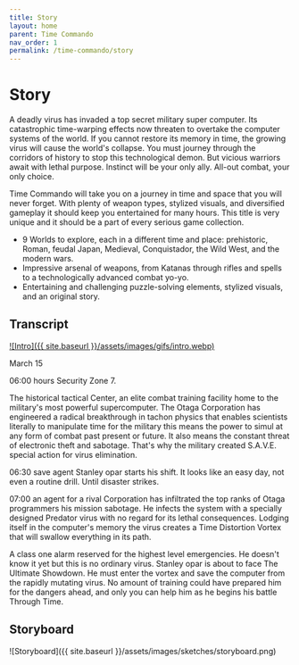```yaml
---
title: Story
layout: home
parent: Time Commando
nav_order: 1
permalink: /time-commando/story
---
```


# Story

A deadly virus has invaded a top secret military super computer. Its catastrophic time-warping effects now threaten to overtake the computer systems of the world. If you cannot restore its memory in time, the growing virus will cause the world's collapse. You must journey through the corridors of history to stop this technological demon. But vicious warriors await with lethal purpose. Instinct will be your only ally. All-out combat, your only choice.

Time Commando will take you on a journey in time and space that you will never forget. With plenty of weapon types, stylized visuals, and diversified gameplay it should keep you entertained for many hours. This title is very unique and it should be a part of every serious game collection.

* 9 Worlds to explore, each in a different time and place: prehistoric, Roman, feudal Japan, Medieval, Conquistador, the Wild West, and the modern wars.
* Impressive arsenal of weapons, from Katanas through rifles and spells to a technologically advanced combat yo-yo.
* Entertaining and challenging puzzle-solving elements, stylized visuals, and an original story.

## Transcript

[![Intro]({{ site.baseurl }}/assets/images/gifs/intro.webp)](https://youtu.be/9LpTAzKqo5w?si=PRuLwMCm4haSapfl)

March 15

06:00 hours Security Zone 7.

The historical tactical Center, an elite combat training facility home to the military's most powerful supercomputer. The Otaga Corporation has engineered a radical breakthrough in tachon physics that enables scientists literally to manipulate time for the military this means the power to simul at any form of combat past present or future. It also means the constant threat of electronic theft and sabotage. That's why the military created S.A.V.E. special action for virus elimination.

06:30 save agent Stanley opar starts his shift. It looks like an easy day, not even a routine drill. Until disaster strikes.

07:00 an agent for a rival Corporation has infiltrated the top ranks of Otaga programmers his mission sabotage. He infects the system with a specially designed Predator virus with no regard for its lethal consequences. Lodging itself in the computer's memory the virus creates a Time Distortion Vortex that will swallow everything in its path.

A class one alarm reserved for the highest level emergencies. He doesn't know it yet but this is no ordinary virus. Stanley opar is about to face The Ultimate Showdown. He must enter the vortex and save the computer from the rapidly mutating virus. No amount of training could have prepared him for the dangers ahead, and only you can help him as he begins his battle Through Time.

## Storyboard

![Storyboard]({{ site.baseurl }}/assets/images/sketches/storyboard.png)
